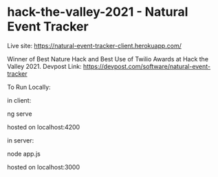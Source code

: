# hack-the-valley-2021 - Natural Event Tracker
Live site: https://natural-event-tracker-client.herokuapp.com/

Winner of Best Nature Hack and Best Use of Twilio Awards at Hack the Valley 2021. Devpost Link: https://devpost.com/software/natural-event-tracker

To Run Locally:

in client:

  ng serve

  hosted on localhost:4200

in server:

  node app.js

  hosted on localhost:3000
